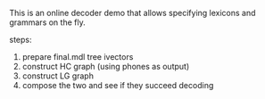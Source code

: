 This is an online decoder demo that allows specifying lexicons and grammars on the fly.

steps:

1. prepare final.mdl tree ivectors
2. construct HC graph (using phones as output)
3. construct LG graph
4. compose the two and see if they succeed decoding
